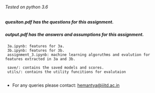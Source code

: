 ###### Tested on python 3.6

##### quesiton.pdf has the questions for this assignment.
##### output.pdf has the answers and assumptions for this assignment.

```
 3a.ipynb: features for 3a.
 3b.ipynb: features for 3b.
 assignment_3.ipynb: machine learning algoruthms and evalution for features extracted in 3a and 3b.
 
 save/: contains the saved models and scores.
 utils/: contains the utility funcitions for evalutaion
 
```

- For any queries please contact: hemantya@iiitd.ac.in

